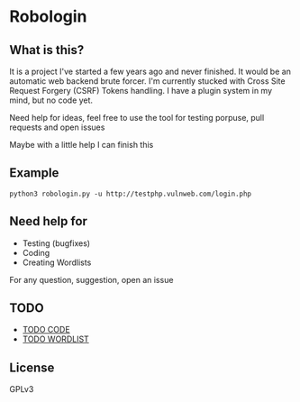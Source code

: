 # Robologin

## What is this?
It is a project I've started a few years ago and never finished. It would be an automatic web backend brute forcer. I'm currently stucked with Cross Site Request Forgery (CSRF) Tokens handling. I have a plugin system in my mind, but no code yet.

Need help for ideas, feel free to use the tool for testing porpuse, pull requests and open issues

Maybe with a little help I can finish this

## Example
```python3 robologin.py -u http://testphp.vulnweb.com/login.php```

## Need help for
- Testing (bugfixes)
- Coding
- Creating Wordlists

For any question, suggestion, open an issue

## TODO
- [TODO CODE](https://github.com/maurosoria/robologin-dev/blob/master/TODO.md)
- [TODO WORDLIST](https://github.com/maurosoria/robologin-dev/blob/master/TODO-WORDLIST.md)

## License 
GPLv3 
